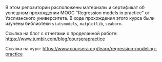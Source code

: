 В этом репозитории расположены материалы и сертификат об успешном прохождении MOOC "Regression models in practice" от Уэслианского университета.
В ходе прохождения этого курса были изучены библиотеки `statsmodels`, `matplotlib`, `seaborn`.

Ссылка на блог с отчетами о проделанной работе: https://www.tumblr.com/blog/courserapractice

Ссылка на курс: https://www.coursera.org/learn/regression-modeling-practice
